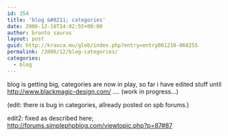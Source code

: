 ```yaml
---
id: 354
title: 'blog &#8211; categories'
date: 2006-12-18T14:02:55+00:00
author: bronto saurus
layout: post
guid: http://kravca.mu/glob/index.php?entry=entry061218-060255
permalink: /2006/12/blog-categories/
categories:
  - blog
---
```

blog is getting big, categories are now in play, so far i have edited stuff until <a href="http://www.blackmagic-design.com/" target="_blank" >http://www.blackmagic-design.com/</a> &#8230;. (work in progress&#8230;)

(edit: there is bug in categories, allready posted on spb forums.)

edit2: fixed as described here;  
<a href="http://forums.simplephpblog.com/viewtopic.php?p=87#87" target="_blank" >http://forums.simplephpblog.com/viewtopic.php?p=87#87</a>